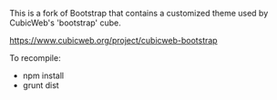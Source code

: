 This is a fork of Bootstrap that contains a customized theme used by CubicWeb's
'bootstrap' cube.

https://www.cubicweb.org/project/cubicweb-bootstrap

To recompile:
 - npm install
 - grunt dist
